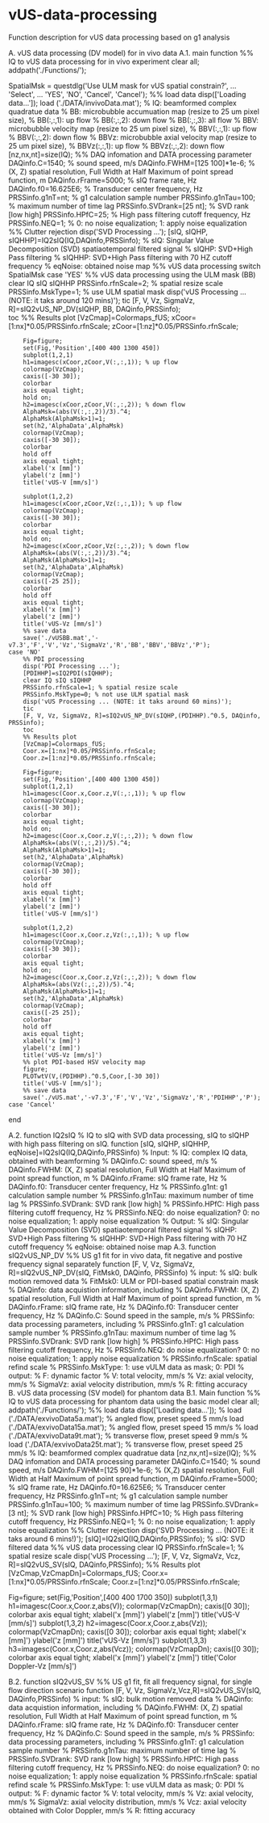 # vUS-data-processing
Function description for vUS data processing based on g1 analysis

A.	vUS data processing (DV model) for in vivo data
A.1. main function
%% IQ to vUS data processing for in vivo experiment
clear all;
addpath('./Functions/');
 
SpatialMsk = questdlg('Use ULM mask for vUS spatial constrain?', ...
    'Select', ...
    'YES', 'NO', 'Cancel', 'Cancel');
%% load data 
disp(['Loading data...']);
load ('./DATA/invivoData.mat'); 
% IQ: beamformed complex quadratue data
% BB: microbubble accumuation map (resize to 25 um pixel size),
    % BB(:,:,1): up flow
    % BB(:,:,2): down flow
    % BB(:,:,3): all flow
% BBV: microbubble velocity map (resize to 25 um pixel size),
    % BBV(:,:,1): up flow
    % BBV(:,:,2): down flow
% BBVz: microbubble axial velocity map (resize to 25 um pixel size),
    % BBVz(:,:,1): up flow
    % BBVz(:,:,2): down flow
[nz,nx,nt]=size(IQ);
%% DAQ infomation and DATA processing parameter
DAQinfo.C=1540;                    % sound speed, m/s
DAQinfo.FWHM=[125 100]*1e-6;        % (X, Z) spatial resolution, Full Width at Half Maximum of point spread function, m
DAQinfo.rFrame=5000;               % sIQ frame rate, Hz
DAQinfo.f0=16.625E6;               % Transducer center frequency, Hz
PRSSinfo.g1nT=nt;                  % g1 calculation sample number
PRSSinfo.g1nTau=100;               % maximum number of time lag
PRSSinfo.SVDrank=[25 nt];          % SVD rank [low high]
PRSSinfo.HPfC=25;                  % High pass filtering cutoff frequency, Hz
PRSSinfo.NEQ=1;                    % 0: no noise equalization; 1: apply noise equalization
%% Clutter rejection
disp('SVD Processing ...');
[sIQ, sIQHP, sIQHHP]=IQ2sIQ(IQ,DAQinfo,PRSSinfo); 
% sIQ: Singular Value Decomposition (SVD) spatiaotemporal filtered signal
% sIQHP: SVD+High Pass filtering
% sIQHHP: SVD+High Pass filtering with 70 HZ cutoff frequency
% eqNoise: obtained noise map
%% vUS data processing
switch SpatialMsk
    case 'YES'
        %% vUS data processing using the ULM mask (BB)
        clear IQ sIQ sIQHHP
        PRSSinfo.rfnScale=2; % spatial resize scale
        PRSSinfo.MskType=1; % use ULM spatial mask
        disp('vUS Processing ...(NOTE: it taks around 120 mins)');
        tic
        [F, V, Vz, SigmaVz, R]=sIQ2vUS_NP_DV(sIQHP, BB, DAQinfo,PRSSinfo);   
        toc
        %% Results plot
        [VzCmap]=Colormaps_fUS;
        xCoor=[1:nx]*0.05/PRSSinfo.rfnScale;
        zCoor=[1:nz]*0.05/PRSSinfo.rfnScale;
 
        Fig=figure;
        set(Fig,'Position',[400 400 1300 450])
        subplot(1,2,1)
        h1=imagesc(xCoor,zCoor,V(:,:,1)); % up flow
        colormap(VzCmap);
        caxis([-30 30]);
        colorbar
        axis equal tight;
        hold on;
        h2=imagesc(xCoor,zCoor,V(:,:,2)); % down flow
        AlphaMsk=(abs(V(:,:,2))/3).^4;
        AlphaMsk(AlphaMsk>1)=1;
        set(h2,'AlphaData',AlphaMsk)
        colormap(VzCmap);
        caxis([-30 30]);
        colorbar
        hold off
        axis equal tight;
        xlabel('x [mm]')
        ylabel('z [mm]')
        title('vUS-V [mm/s]')
        
        subplot(1,2,2)
        h1=imagesc(xCoor,zCoor,Vz(:,:,1)); % up flow
        colormap(VzCmap);
        caxis([-30 30]);
        colorbar
        axis equal tight;
        hold on;
        h2=imagesc(xCoor,zCoor,Vz(:,:,2)); % down flow
        AlphaMsk=(abs(V(:,:,2))/3).^4;
        AlphaMsk(AlphaMsk>1)=1;
        set(h2,'AlphaData',AlphaMsk)
        colormap(VzCmap);
        caxis([-25 25]);
        colorbar
        hold off
        axis equal tight;
        xlabel('x [mm]')
        ylabel('z [mm]')
        title('vUS-Vz [mm/s]')
        %% save data
        save('./vUSBB.mat','-v7.3','F','V','Vz','SigmaVz','R','BB','BBV','BBVz','P');
    case 'NO'
        %% PDI processing
        disp('PDI Processing ...');
        [PDIHHP]=sIQ2PDI(sIQHHP);
        clear IQ sIQ sIQHHP
        PRSSinfo.rfnScale=1; % spatial resize scale
        PRSSinfo.MskType=0; % not use ULM spatial mask
        disp('vUS Processing ... (NOTE: it taks around 60 mins)');
        tic
        [F, V, Vz, SigmaVz, R]=sIQ2vUS_NP_DV(sIQHP,(PDIHHP).^0.5, DAQinfo, PRSSinfo); 
        toc
        %% Results plot
        [VzCmap]=Colormaps_fUS;
        Coor.x=[1:nx]*0.05/PRSSinfo.rfnScale;
        Coor.z=[1:nz]*0.05/PRSSinfo.rfnScale;
        
        Fig=figure;
        set(Fig,'Position',[400 400 1300 450])
        subplot(1,2,1)
        h1=imagesc(Coor.x,Coor.z,V(:,:,1)); % up flow
        colormap(VzCmap);
        caxis([-30 30]);
        colorbar
        axis equal tight;
        hold on;
        h2=imagesc(Coor.x,Coor.z,V(:,:,2)); % down flow
        AlphaMsk=(abs(V(:,:,2))/5).^4;
        AlphaMsk(AlphaMsk>1)=1;
        set(h2,'AlphaData',AlphaMsk)
        colormap(VzCmap);
        caxis([-30 30]);
        colorbar
        hold off
        axis equal tight;
        xlabel('x [mm]')
        ylabel('z [mm]')
        title('vUS-V [mm/s]')
        
        subplot(1,2,2)
        h1=imagesc(Coor.x,Coor.z,Vz(:,:,1)); % up flow
        colormap(VzCmap);
        caxis([-30 30]);
        colorbar
        axis equal tight;
        hold on;
        h2=imagesc(Coor.x,Coor.z,Vz(:,:,2)); % down flow
        AlphaMsk=(abs(Vz(:,:,2))/5).^4;
        AlphaMsk(AlphaMsk>1)=1;
        set(h2,'AlphaData',AlphaMsk)
        colormap(VzCmap);
        caxis([-25 25]);
        colorbar
        hold off
        axis equal tight;
        xlabel('x [mm]')
        ylabel('z [mm]')
        title('vUS-Vz [mm/s]')
        %% plot PDI-based HSV velocity map  
        figure;
        PLOTwtV(V,(PDIHHP).^0.5,Coor,[-30 30])
        title('vUS-V [mm/s]');
        %% save data
        save('./vUS.mat','-v7.3','F','V','Vz','SigmaVz','R','PDIHHP','P');
    case 'Cancel'
end


A.2. function IQ2sIQ
% IQ to sIQ with SVD data processing, sIQ to sIQHP with high pass filtering on sIQ.
function [sIQ, sIQHP, sIQHHP, eqNoise]=IQ2sIQ(IQ,DAQinfo,PRSSinfo)
% Input:
    % IQ: complex IQ data, obtained with beamforming
    % DAQinfo.C: sound speed, m/s
    % DAQinfo.FWHM: (X, Z) spatial resolution, Full Width at Half Maximum of point spread function, m
    % DAQinfo.rFrame: sIQ frame rate, Hz
    % DAQinfo.f0: Transducer center frequency, Hz
    % PRSSinfo.g1nt: g1 calculation sample number
    % PRSSinfo.g1nTau: maximum number of time lag
    % PRSSinfo.SVDrank: SVD rank [low high]
    % PRSSinfo.HPfC:  High pass filtering cutoff frequency, Hz
    % PRSSinfo.NEQ: do noise equalization? 0: no noise equalization; 1: apply noise equalization
% Output:
    % sIQ: Singular Value Decomposition (SVD) spatiaotemporal filtered signal
    % sIQHP: SVD+High Pass filtering
    % sIQHHP: SVD+High Pass filtering with 70 HZ cutoff frequency
    % eqNoise: obtained noise map
A.3. function sIQ2vUS_NP_DV
%% US g1 fit for in vivo data, fit negative and postive frequency signal separately
function [F, V, Vz, SigmaVz, R]=sIQ2vUS_NP_DV(sIQ, FitMsk0, DAQinfo, PRSSinfo)
% input: 
    % sIQ: bulk motion removed data
    % FitMsk0: ULM or PDI-based spatial constrain mask
    % DAQinfo: data acquistion information, including
        % DAQinfo.FWHM: (X, Z) spatial resolution, Full Width at Half Maximum of point spread function, m
        % DAQinfo.rFrame: sIQ frame rate, Hz
        % DAQinfo.f0: Transducer center frequency, Hz
        % DAQinfo.C: Sound speed in the sample, m/s
    % PRSSinfo: data processing parameters, including 
        % PRSSinfo.g1nT: g1 calculation sample number
        % PRSSinfo.g1nTau: maximum number of time lag
        % PRSSinfo.SVDrank: SVD rank [low high]
        % PRSSinfo.HPfC:  High pass filtering cutoff frequency, Hz
        % PRSSinfo.NEQ: do noise equalization? 0: no noise equalization; 1: apply noise equalization
        % PRSSinfo.rfnScale: spatial refind scale
        % PRSSinfo.MskType: 1: use vULM data as mask; 0: PDI
 % output:
    % F: dynamic factor
    % V: total velocity, mm/s
    % Vz: axial velocity, mm/s
    % SigmaVz: axial velocity distribution, mm/s
    % R: fitting accuracy
 
B.	vUS data processing (SV model) for phantom data
B.1. Main function
%% IQ to vUS data processing for phantom data using the basic model
clear all;
addpath('./Functions/');
%% load data 
disp(['Loading data...']);
% load ('./DATA/exvivoData5a.mat');  % angled flow, preset speed 5 mm/s
load ('./DATA/exvivoData15a.mat');  % angled flow, preset speed 15 mm/s
% load ('./DATA/exvivoData9t.mat');  % transverse flow, preset speed 9 mm/s
% load ('./DATA/exvivoData25t.mat');  % transverse flow, preset speed 25 mm/s
% IQ: beamformed complex quadratue data
[nz,nx,nt]=size(IQ);
%% DAQ infomation and DATA processing parameter
DAQinfo.C=1540;                    % sound speed, m/s
DAQinfo.FWHM=[125 90]*1e-6;        % (X,Z) spatial resolution, Full Width at Half Maximum of point spread function, m
DAQinfo.rFrame=5000;               % sIQ frame rate, Hz
DAQinfo.f0=16.625E6;               % Transducer center frequency, Hz
PRSSinfo.g1nT=nt;                  % g1 calculation sample number
PRSSinfo.g1nTau=100;               % maximum number of time lag
PRSSinfo.SVDrank=[3 nt];           % SVD rank [low high]
PRSSinfo.HPfC=10;                  % High pass filtering cutoff frequency, Hz
PRSSinfo.NEQ=1;                    % 0: no noise equalization; 1: apply noise equalization
%% Clutter rejection
disp('SVD Processing ... (NOTE: it taks around 6 mins!)');
[sIQ]=IQ2sIQ(IQ,DAQinfo,PRSSinfo); 
% sIQ: SVD filtered data
%% vUS data processing
clear IQ
PRSSinfo.rfnScale=1; % spatial resize scale
disp('vUS Processing ...');
[F, V, Vz, SigmaVz, Vcz, R]=sIQ2vUS_SV(sIQ, DAQinfo,PRSSinfo);
%% Results plot
[VzCmap,VzCmapDn]=Colormaps_fUS;
Coor.x=[1:nx]*0.05/PRSSinfo.rfnScale;
Coor.z=[1:nz]*0.05/PRSSinfo.rfnScale;

Fig=figure;
set(Fig,'Position',[400 400 1700 350])
subplot(1,3,1)
h1=imagesc(Coor.x,Coor.z,abs(V)); 
colormap(VzCmapDn);
caxis([0 30]);
colorbar
axis equal tight;
xlabel('x [mm]')
ylabel('z [mm]')
title('vUS-V [mm/s]')
subplot(1,3,2)
h2=imagesc(Coor.x,Coor.z,abs(Vz)); 
colormap(VzCmapDn);
caxis([0 30]);
colorbar
axis equal tight;
xlabel('x [mm]')
ylabel('z [mm]')
title('vUS-Vz [mm/s]')
subplot(1,3,3)
h3=imagesc(Coor.x,Coor.z,abs(Vcz)); 
colormap(VzCmapDn);
caxis([0 30]);
colorbar
axis equal tight;
xlabel('x [mm]')
ylabel('z [mm]')
title('Color Doppler-Vz [mm/s]')

 B.2. function sIQ2vUS_SV
%% US g1 fit, fit all frequency signal, for single flow direction scenario
function [F, V, Vz, SigmaVz,Vcz,R]=sIQ2vUS_SV(sIQ, DAQinfo,PRSSinfo)
% input: 
    % sIQ: bulk motion removed data
    % DAQinfo: data acquistion information, including
        % DAQinfo.FWHM: (X, Z) spatial resolution, Full Width at Half Maximum of point spread function, m
        % DAQinfo.rFrame: sIQ frame rate, Hz
        % DAQinfo.f0: Transducer center frequency, Hz
        % DAQinfo.C: Sound speed in the sample, m/s
    % PRSSinfo: data processing parameters, including 
        % PRSSinfo.g1nT: g1 calculation sample number
        % PRSSinfo.g1nTau: maximum number of time lag
        % PRSSinfo.SVDrank: SVD rank [low high]
        % PRSSinfo.HPfC:  High pass filtering cutoff frequency, Hz
        % PRSSinfo.NEQ: do noise equalization? 0: no noise equalization; 1: apply noise equalization
        % PRSSinfo.rfnScale: spatial refind scale
        % PRSSinfo.MskType: 1: use vULM data as mask; 0: PDI
 % output:
    % F: dynamic factor
    % V: total velocity, mm/s
    % Vz: axial velocity, mm/s
    % SigmaVz: axial velocity distribution, mm/s
    % Vcz: axial velocity obtained with Color Doppler, mm/s
    % R: fitting accuracy



